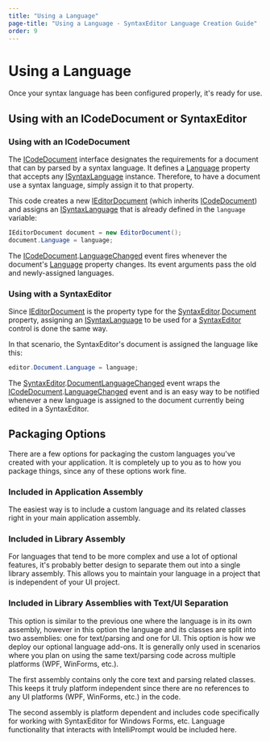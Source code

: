 ```yaml
---
title: "Using a Language"
page-title: "Using a Language - SyntaxEditor Language Creation Guide"
order: 9
---
```

# Using a Language

Once your syntax language has been configured properly, it's ready for use.

## Using with an ICodeDocument or SyntaxEditor

### Using with an ICodeDocument

The [ICodeDocument](xref:ActiproSoftware.Text.ICodeDocument) interface designates the requirements for a document that can by parsed by a syntax language.  It defines a [Language](xref:ActiproSoftware.Text.ICodeDocument.Language) property that accepts any [ISyntaxLanguage](xref:ActiproSoftware.Text.ISyntaxLanguage) instance.  Therefore, to have a document use a syntax language, simply assign it to that property.

This code creates a new [IEditorDocument](xref:ActiproSoftware.Text.IEditorDocument) (which inherits [ICodeDocument](xref:ActiproSoftware.Text.ICodeDocument)) and assigns an [ISyntaxLanguage](xref:ActiproSoftware.Text.ISyntaxLanguage) that is already defined in the `language` variable:

```csharp
IEditorDocument document = new EditorDocument();
document.Language = language;
```

The [ICodeDocument](xref:ActiproSoftware.Text.ICodeDocument).[LanguageChanged](xref:ActiproSoftware.Text.ICodeDocument.LanguageChanged) event fires whenever the document's [Language](xref:ActiproSoftware.Text.ICodeDocument.Language) property changes.  Its event arguments pass the old and newly-assigned languages.

### Using with a SyntaxEditor

Since [IEditorDocument](xref:ActiproSoftware.Text.IEditorDocument) is the property type for the [SyntaxEditor](xref:ActiproSoftware.UI.WinForms.Controls.SyntaxEditor.SyntaxEditor).[Document](xref:ActiproSoftware.UI.WinForms.Controls.SyntaxEditor.SyntaxEditor.Document) property, assigning an [ISyntaxLanguage](xref:ActiproSoftware.Text.ISyntaxLanguage) to be used for a [SyntaxEditor](xref:ActiproSoftware.UI.WinForms.Controls.SyntaxEditor.SyntaxEditor) control is done the same way.

In that scenario, the SyntaxEditor's document is assigned the language like this:

```csharp
editor.Document.Language = language;
```

The [SyntaxEditor](xref:ActiproSoftware.UI.WinForms.Controls.SyntaxEditor.SyntaxEditor).[DocumentLanguageChanged](xref:ActiproSoftware.UI.WinForms.Controls.SyntaxEditor.SyntaxEditor.DocumentLanguageChanged) event wraps the [ICodeDocument](xref:ActiproSoftware.Text.ICodeDocument).[LanguageChanged](xref:ActiproSoftware.Text.ICodeDocument.LanguageChanged) event and is an easy way to be notified whenever a new language is assigned to the document currently being edited in a SyntaxEditor.

## Packaging Options

There are a few options for packaging the custom languages you've created with your application.  It is completely up to you as to how you package things, since any of these options work fine.

### Included in Application Assembly

The easiest way is to include a custom language and its related classes right in your main application assembly.

### Included in Library Assembly

For languages that tend to be more complex and use a lot of optional features, it's probably better design to separate them out into a single library assembly.  This allows you to maintain your language in a project that is independent of your UI project.

### Included in Library Assemblies with Text/UI Separation

This option is similar to the previous one where the language is in its own assembly, however in this option the language and its classes are split into two assemblies: one for text/parsing and one for UI.  This option is how we deploy our optional language add-ons.  It is generally only used in scenarios where you plan on using the same text/parsing code across multiple platforms (WPF, WinForms, etc.).

The first assembly contains only the core text and parsing related classes.  This keeps it truly platform independent since there are no references to any UI platforms (WPF, WinForms, etc.) in the code.

The second assembly is platform dependent and includes code specifically for working with SyntaxEditor for Windows Forms, etc.  Language functionality that interacts with IntelliPrompt would be included here.
